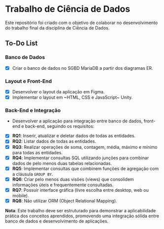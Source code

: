 # Trabalho de Ciência de Dados

Este repositório foi criado com o objetivo de colaborar no desenvolvimento do trabalho final da disciplina de Ciência de Dados.

## To-Do List

### Banco de Dados
- [X] Criar o banco de dados no SGBD MariaDB a partir dos diagramas ER.

### Layout e Front-End
- [X] Desenvolver o layout da aplicação em Figma.
- [X] Implementar o layout em ~HTML, CSS e JavaScript~ Unity.

### Back-End e Integração
  - Desenvolver a aplicação para integração entre banco de dados, front-end e back-end, seguindo os requisitos:
  - [X] **RQ1**: Inserir, atualizar e deletar dados de todas as entidades.
  - [X] **RQ2**: Listar dados de todas as entidades.
  - [X] **RQ3**: Realizar operações de soma, contagem, média, máximo e mínimo para todas as entidades.
  - [X] **RQ4**: Implementar consultas SQL utilizando junções para combinar dados de pelo menos duas tabelas relacionadas.
  - [X] **RQ5**: Implementar consultas que combinem funções de agregação com a cláusula `GROUP BY`.
  - [X] **RQ6**: Criar pelo menos duas visões (views) que consolidem informações úteis e frequentemente consultadas.
  - [X] **RQ7**: Possuir interface gráfica (livre escolha entre desktop, web ou mobile).
  - [X] **RQ8**: Não utilizar ORM (Object Relational Mapping).
      
**Nota**: Este trabalho deve ser estruturado para demonstrar a aplicabilidade prática dos conceitos aprendidos, promovendo uma integração sólida entre banco de dados e desenvolvimento de aplicações.
